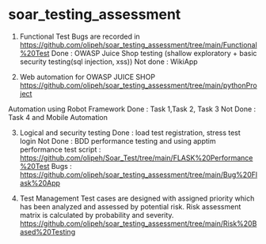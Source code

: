# soar_testing_assessment
1. Functional Test
   Bugs are recorded in https://github.com/olipeh/soar_testing_assessment/tree/main/Functional%20Test
   Done : OWASP Juice Shop testing (shallow exploratory + basic security testing(sql injection, xss))
   Not done : WikiApp

3. Web automation for OWASP JUICE SHOP 
https://github.com/olipeh/soar_testing_assessment/tree/main/pythonProject

Automation using Robot Framework
Done : Task 1,Task 2, Task 3
Not Done : Task 4 and Mobile Automation


3. Logical and security testing
   Done : load test registration, stress test login
   Not Done : BDD performance testing and using apptim
performance test script : https://github.com/olipeh/Soar_Test/tree/main/FLASK%20Performance%20Test
Bugs : https://github.com/olipeh/soar_testing_assessment/tree/main/Bug%20Flask%20App 


5. Test Management
Test cases are designed with assigned priority which has been analyzed and assessed by potential risk. 
Risk assessment matrix is calculated by probability and severity.
https://github.com/olipeh/soar_testing_assessment/tree/main/Risk%20Based%20Testing 

